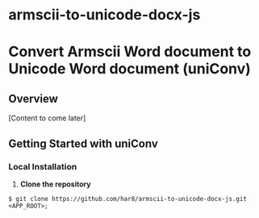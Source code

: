 # armscii-to-unicode-docx-js
# Convert Armscii Word document to Unicode Word document (uniConv)

## Overview
[Content to come later]

## Getting Started with uniConv

### Local Installation

1. __Clone the repository__  
```
$ git clone https://github.com/har8/armscii-to-unicode-docx-js.git <APP_ROOT>;
```
